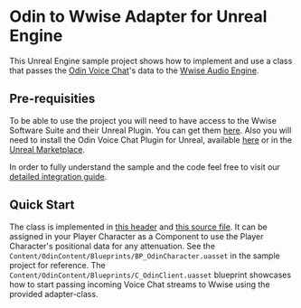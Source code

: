 # Odin to Wwise Adapter for Unreal Engine

This Unreal Engine sample project shows how to implement and use a class that passes the [Odin Voice Chat](https://www.4players.io/odin/)'s data to the [Wwise Audio Engine](https://www.audiokinetic.com/en/library/edge/?source=UE4&id=index.html).

## Pre-requisities

To be able to use the project you will need to have access to the Wwise Software Suite and their Unreal Plugin. You can get them [here](https://www.audiokinetic.com/en/library/edge/?source=UE4&id=index.html).
Also you will need to install the Odin Voice Chat Plugin for Unreal, available [here](https://github.com/4Players/odin-sdk-unreal/releases) or in the [Unreal Marketplace](https://www.unrealengine.com/marketplace/en-US/product/4players-odin-sdk).

In order to fully understand the sample and the code feel free to visit our [detailed integration guide](https://www.4players.io/odin/guides/unreal/odin-wwise/).

## Quick Start

The class is implemented in [this header](\Source\OdinTestProject\Public\AkOdinInputComponent.h) and [this source file](\Source\OdinTestProject\Private\AkOdinInputComponent.cpp). It can be assigned in your Player Character as a Component to use the Player Character's positional data for any attenuation. See the `Content/OdinContent/Blueprints/BP_OdinCharacter.uasset` in the sample project for reference. The `Content/OdinContent/Blueprints/C_OdinClient.uasset` blueprint showcases how to start passing incoming Voice Chat streams to Wwise using the provided adapter-class.
